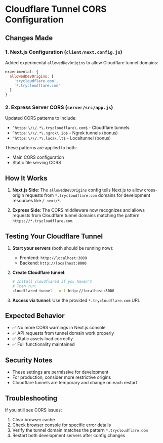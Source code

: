 # Cloudflare Tunnel CORS Configuration

## Changes Made

### 1. Next.js Configuration (`client/next.config.js`)
Added experimental `allowedDevOrigins` to allow Cloudflare tunnel domains:

```javascript
experimental: {
  allowedDevOrigins: [
    'trycloudflare.com',
    '*.trycloudflare.com'
  ]
}
```

### 2. Express Server CORS (`server/src/app.js`)
Updated CORS patterns to include:
- `^https:\/\/.*\.trycloudflare\.com$` - Cloudflare tunnels
- `^https:\/\/.*\.ngrok\.io$` - Ngrok tunnels (bonus)
- `^https:\/\/.*\.loca\.lt$` - Localtunnel (bonus)

These patterns are applied to both:
- Main CORS configuration
- Static file serving CORS

## How It Works

1. **Next.js Side**: The `allowedDevOrigins` config tells Next.js to allow cross-origin requests from `*.trycloudflare.com` domains for development resources like `/_next/*`.

2. **Express Side**: The CORS middleware now recognizes and allows requests from Cloudflare tunnel domains matching the pattern `https://*.trycloudflare.com`.

## Testing Your Cloudflare Tunnel

1. **Start your servers** (both should be running now):
   - Frontend: `http://localhost:3000`
   - Backend: `http://localhost:8000`

2. **Create Cloudflare tunnel**:
   ```bash
   # Install cloudflared if you haven't
   # Then run:
   cloudflared tunnel --url http://localhost:3000
   ```

3. **Access via tunnel**: Use the provided `*.trycloudflare.com` URL

## Expected Behavior

- ✅ No more CORS warnings in Next.js console
- ✅ API requests from tunnel domain work properly
- ✅ Static assets load correctly
- ✅ Full functionality maintained

## Security Notes

- These settings are permissive for development
- For production, consider more restrictive origins
- Cloudflare tunnels are temporary and change on each restart

## Troubleshooting

If you still see CORS issues:
1. Clear browser cache
2. Check browser console for specific error details
3. Verify the tunnel domain matches the pattern `*.trycloudflare.com`
4. Restart both development servers after config changes
